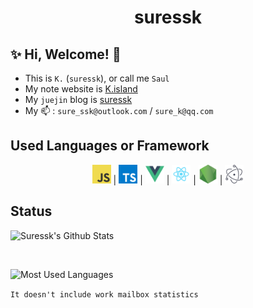# <div align="center">suressk</div>

## ✨ Hi, Welcome! 👋

- This is `K.` (`suressk`), or call me `Saul`
- My note website is [K.island](http://suressk.com)
- My `juejin` blog is [suressk](https://juejin.cn/user/3940246036945822)
- My 📫 : `sure_ssk@outlook.com` / `sure_k@qq.com`

<!--
## ✨ _special_ ✨

🤩 🧐 😄

Here are some ideas to get you started (you can guess...😄):

- 🔭 a simple vite: [sure-vite](https://github.com/suressk/sure-vite)
- 🔭 a simple-cesium-demo with vue2: [simple-cesium-demo](https://github.com/suressk/simple-cesium-pro)
- 🌱 I’m currently learning `React`, `Taro`, `Electron`, `vite` and so on...

Others...

- 😄 Pronouns: K.
- 👯 I’m looking to collaborate on ...
- 🤔 I’m looking for help with ...
- 💬 Ask me about ...
- ⚡ Fun fact: ...
-->

## Used Languages or Framework

<div align="center">
  <code><img height="30" src="https://raw.githubusercontent.com/github/explore/80688e429a7d4ef2fca1e82350fe8e3517d3494d/topics/javascript/javascript.png"></code> |
  <code><img height="30" src="https://raw.githubusercontent.com/github/explore/80688e429a7d4ef2fca1e82350fe8e3517d3494d/topics/typescript/typescript.png"></code> |
  <code><img height="30" src="https://raw.githubusercontent.com/github/explore/80688e429a7d4ef2fca1e82350fe8e3517d3494d/topics/vue/vue.png"></code> |
  <code><img height="30" src="https://raw.githubusercontent.com/github/explore/80688e429a7d4ef2fca1e82350fe8e3517d3494d/topics/react/react.png"></code> |
  <code><img height="30" src="https://raw.githubusercontent.com/github/explore/80688e429a7d4ef2fca1e82350fe8e3517d3494d/topics/nodejs/nodejs.png"></code> |
  <code><img height="30" src="https://raw.githubusercontent.com/github/explore/80688e429a7d4ef2fca1e82350fe8e3517d3494d/topics/electron/electron.png"></code>
</div>

## Status

![Suressk's Github Stats](https://github-readme-stats.vercel.app/api?username=suressk&layout=compact&theme=onedark)

<br />

![Most Used Languages](https://github-readme-stats.vercel.app/api/top-langs/?username=suressk&layout=compact&theme=onedark)

`It doesn't include work mailbox statistics`
